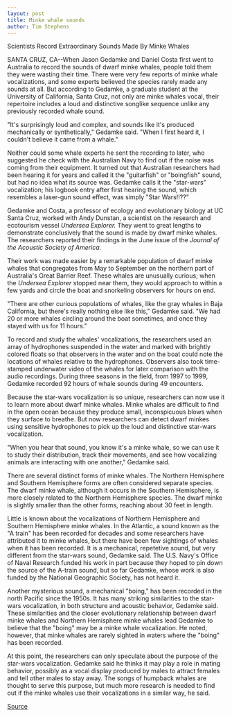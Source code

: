 ```yaml
---
layout: post
title: Minke whale sounds
author: Tim Stephens
---
```


Scientists Record Extraordinary Sounds Made By Minke Whales

SANTA CRUZ, CA--When Jason Gedamke and Daniel Costa first went to Australia to record the sounds of dwarf minke whales, people told them they were wasting their time. There were very few reports of minke whale vocalizations, and some experts believed the species rarely made any sounds at all. But according to Gedamke, a graduate student at the University of California, Santa Cruz, not only are minke whales vocal, their repertoire includes a loud and distinctive songlike sequence unlike any previously recorded whale sound.

"It's surprisingly loud and complex, and sounds like it's produced mechanically or synthetically," Gedamke said. "When I first heard it, I couldn't believe it came from a whale."

Neither could some whale experts he sent the recording to later, who suggested he check with the Australian Navy to find out if the noise was coming from their equipment. It turned out that Australian researchers had been hearing it for years and called it the "guitarfish" or "boingfish" sound, but had no idea what its source was. Gedamke calls it the "star-wars" vocalization; his logbook entry after first hearing the sound, which resembles a laser-gun sound effect, was simply "Star Wars!!??"

Gedamke and Costa, a professor of ecology and evolutionary biology at UC Santa Cruz, worked with Andy Dunstan, a scientist on the research and ecotourism vessel _Undersea Explorer._ They went to great lengths to demonstrate conclusively that the sound is made by dwarf minke whales. The researchers reported their findings in the June issue of the _Journal of the Acoustic Society of America._

Their work was made easier by a remarkable population of dwarf minke whales that congregates from May to September on the northern part of Australia's Great Barrier Reef. These whales are unusually curious; when the _Undersea Explorer_ stopped near them, they would approach to within a few yards and circle the boat and snorkeling observers for hours on end.

"There are other curious populations of whales, like the gray whales in Baja California, but there's really nothing else like this," Gedamke said. "We had 20 or more whales circling around the boat sometimes, and once they stayed with us for 11 hours."

To record and study the whales' vocalizations, the researchers used an array of hydrophones suspended in the water and marked with brightly colored floats so that observers in the water and on the boat could note the locations of whales relative to the hydrophones. Observers also took time-stamped underwater video of the whales for later comparison with the audio recordings. During three seasons in the field, from 1997 to 1999, Gedamke recorded 92 hours of whale sounds during 49 encounters.

Because the star-wars vocalization is so unique, researchers can now use it to learn more about dwarf minke whales. Minke whales are difficult to find in the open ocean because they produce small, inconspicuous blows when they surface to breathe. But now researchers can detect dwarf minkes using sensitive hydrophones to pick up the loud and distinctive star-wars vocalization.

"When you hear that sound, you know it's a minke whale, so we can use it to study their distribution, track their movements, and see how vocalizing animals are interacting with one another," Gedamke said.

There are several distinct forms of minke whales. The Northern Hemisphere and Southern Hemisphere forms are often considered separate species. The dwarf minke whale, although it occurs in the Southern Hemisphere, is more closely related to the Northern Hemisphere species. The dwarf minke is slightly smaller than the other forms, reaching about 30 feet in length.

Little is known about the vocalizations of Northern Hemisphere and Southern Hemisphere minke whales. In the Atlantic, a sound known as the "A train" has been recorded for decades and some researchers have attributed it to minke whales, but there have been few sightings of whales when it has been recorded. It is a mechanical, repetetive sound, but very different from the star-wars sound, Gedamke said. The U.S. Navy's Office of Naval Research funded his work in part because they hoped to pin down the source of the A-train sound, but so far Gedamke, whose work is also funded by the National Geographic Society, has not heard it.

Another mysterious sound, a mechanical "boing," has been recorded in the north Pacific since the 1950s. It has many striking similarities to the star-wars vocalization, in both structure and acoustic behavior, Gedamke said. These similarities and the closer evolutionary relationship between dwarf minke whales and Northern Hemisphere minke whales lead Gedamke to believe that the "boing" may be a minke whale vocalization. He noted, however, that minke whales are rarely sighted in waters where the "boing" has been recorded.

At this point, the researchers can only speculate about the purpose of the star-wars vocalization. Gedamke said he thinks it may play a role in mating behavior, possibly as a vocal display produced by males to attract females and tell other males to stay away. The songs of humpback whales are thought to serve this purpose, but much more research is needed to find out if the minke whales use their vocalizations in a similar way, he said.

[Source](http://www1.ucsc.edu/news_events/press_releases/01-02/minke.html "Permalink to UCSC Press Release: Minke whale sounds")